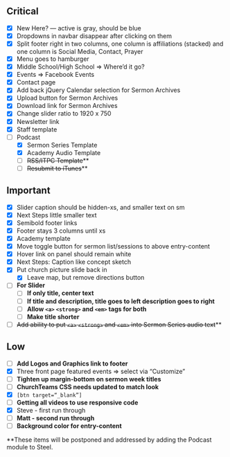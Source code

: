 
## Critical

 - [x] New Here? — active is gray, should be blue
 - [x] Dropdowns in navbar disappear after clicking on them
 - [x] Split footer right in two columns, one column is affiliations (stacked) and one column is Social Media, Contact, Prayer
 - [x] Menu goes to hamburger
 - [x] Middle School/High School => Where’d it go?
 - [x] Events => Facebook Events
 - [x] Contact page
 - [x] Add back jQuery Calendar selection for Sermon Archives
 - [x] Upload button for Sermon Archives
 - [x] Download link for Sermon Archives
 - [x] Change slider ratio to 1920 x 750
 - [x] Newsletter link
 - [x] Staff template
 - [ ] Podcast
    - [x] Sermon Series Template
    - [x] Academy Audio Template
    - [ ] ~~RSS/ITPC Template~~**
    - [ ] ~~Resubmit to iTunes~~**

## Important

 - [x] Slider caption should be hidden-xs, and smaller text on sm
 - [x] Next Steps little smaller text
 - [x] Semibold footer links
 - [x] Footer stays 3 columns until xs
 - [x] Academy template
 - [x] Move toggle button for sermon list/sessions to above entry-content
 - [x] Hover link on panel should remain white
 - [x] Next Steps: Caption like concept sketch
 - [x] Put church picture slide back in
    - [x] Leave map, but remove directions button
 - [ ] **For Slider**
    - [ ] **If only title, center text**
    - [ ] **If title and description, title goes to left description goes to right**
    - [ ] **Allow `<a>` `<strong>` and `<em>` tags for both**
    - [ ] **Make title shorter**
 - [ ] ~~Add ability to put `<a>` `<strong>` and `<em>` into Sermon Series audio text~~**

## Low

 - [ ] **Add Logos and Graphics link to footer**
 - [x] Three front page featured events => select via “Customize”
 - [ ] **Tighten up margin-bottom on sermon week titles**
 - [ ] **ChurchTeams CSS needs updated to match look**
 - [x] `[btn target=“_blank”]`
 - [ ] **Getting all videos to use responsive code**
  - [x] Steve - first run through
  - [ ] **Matt - second run through**
 - [ ] **Background color for entry-content**

**These items will be postponed and addressed by adding the Podcast module to Steel.
